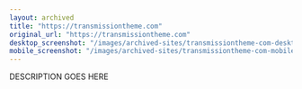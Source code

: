 ```yaml
---
layout: archived
title: "https://transmissiontheme.com"
original_url: "https://transmissiontheme.com"
desktop_screenshot: "/images/archived-sites/transmissiontheme-com-desktop-20250620.png"
mobile_screenshot: "/images/archived-sites/transmissiontheme-com-mobile-20250620.png"
---
```


DESCRIPTION GOES HERE

